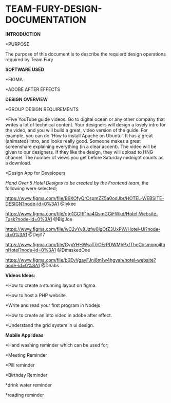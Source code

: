 # TEAM-FURY-DESIGN-DOCUMENTATION #

   **INTRODUCTION**


*PURPOSE


 The purpose of this document is to describe the requierd design operations required by Team Fury
 
 
**SOFTWARE USED**

*FIGMA


*ADOBE AFTER EFFECTS

**DESIGN OVERVIEW**

*GROUP DESIGN REQUIREMENTS

*Five YouTube guide videos. Go to digital ocean or any other company that writes a lot of technical content. Your designers will design a lovely intro for the video, and you will build a great, video version of the guide. For example, you can do 'How to install Apache on Ubuntu'. It has a great (animated) intro, and looks really good. Someone makes a great screenshare explaining everything (in a clear accent). The video will be given to our designers. If they like the design, they will upload to HNG channel. The number of views you get before Saturday midnight counts as a download.


*Design App for Developers



*Hand Over 5 Hotel Designs to be created by the Frontend team*, the following were selected;



https://www.figma.com/file/B9XOfyQrCspmZZ5a0odJbr/HOTEL-WEBSITE-DESIGN?node-id=0%3A1 @Iykee

https://www.figma.com/file/qtg1GCRf1ha4QsmGGiFWkd/Hotel-Website-Task?node-id=0%3A1 @BigJoe

https://www.figma.com/file/wC2vYy8Jzfw0lgOtZ3UxPW/Hotel-Ui?node-id=0%3A1 @Deji17

https://www.figma.com/file/CypYHHWsaT7rOErPDWMhPx/TheCosmopoiltanHotel?node-id=0%3A1 @DmaskedOne

https://www.figma.com/file/b0EyVgayFJni8m1w4hgyah/hotel-website?node-id=0%3A1 @Dhabs



**Videos Ideas:**

*How to create a stunning layout on figma.

*How to host a PHP website.

*Write and read your first program in Nodejs

*How to create an into video in adobe after effect.

*Understand the grid system in ui design.


**Mobile App Ideas**


*Hand washing reminder which can be used for;

*Meeting Reminder

*Pill reminder

*Birthday Reminder

*drink water reminder

*reading reminder

